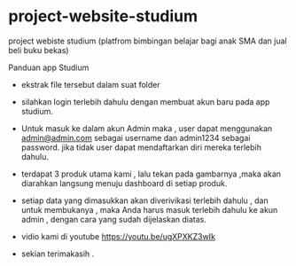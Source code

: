 # project-website-studium
project webiste studium (platfrom bimbingan belajar bagi anak SMA dan jual beli buku bekas)


Panduan app Studium

- ekstrak file tersebut dalam suat folder 

- silahkan login terlebih dahulu dengan membuat akun baru pada app studium.

- Untuk masuk ke dalam akun Admin maka , user dapat menggunakan admin@admin.com sebagai username 
  dan admin1234 sebagai password. jika tidak user dapat mendaftarkan diri mereka terlebih dahulu.

- terdapat 3 produk utama kami , lalu tekan pada gambarnya ,maka akan diarahkan langsung menuju
   dashboard di setiap produk.

- setiap data yang dimasukkan akan diverivikasi terlebih dahulu , dan untuk membukanya , maka Anda
   harus masuk terlebih dahulu ke akun admin , dengan cara yang sudah dijelaskan diatas.

- vidio kami di youtube https://youtu.be/ugXPXKZ3wIk

- sekian terimakasih .



